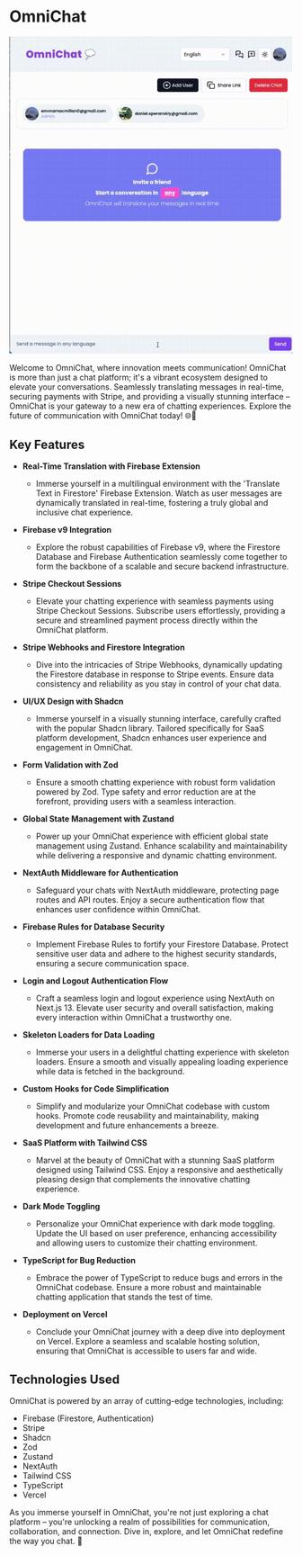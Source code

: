 

# OmniChat
![preview of the chat app](./public/chat.gif)

Welcome to OmniChat, where innovation meets communication! OmniChat is more than just a chat platform; it's a vibrant ecosystem designed to elevate your conversations. Seamlessly translating messages in real-time, securing payments with Stripe, and providing a visually stunning interface – OmniChat is your gateway to a new era of chatting experiences. Explore the future of communication with OmniChat today! 🌐🚀

## Key Features

-   **Real-Time Translation with Firebase Extension**
    
    -   Immerse yourself in a multilingual environment with the 'Translate Text in Firestore' Firebase Extension. Watch as user messages are dynamically translated in real-time, fostering a truly global and inclusive chat experience.
-   **Firebase v9 Integration**
    
    -   Explore the robust capabilities of Firebase v9, where the Firestore Database and Firebase Authentication seamlessly come together to form the backbone of a scalable and secure backend infrastructure.
-   **Stripe Checkout Sessions**
    
    -   Elevate your chatting experience with seamless payments using Stripe Checkout Sessions. Subscribe users effortlessly, providing a secure and streamlined payment process directly within the OmniChat platform.
-   **Stripe Webhooks and Firestore Integration**
    
    -   Dive into the intricacies of Stripe Webhooks, dynamically updating the Firestore database in response to Stripe events. Ensure data consistency and reliability as you stay in control of your chat data.
-   **UI/UX Design with Shadcn**
    
    -   Immerse yourself in a visually stunning interface, carefully crafted with the popular Shadcn library. Tailored specifically for SaaS platform development, Shadcn enhances user experience and engagement in OmniChat.
-   **Form Validation with Zod**
    
    -   Ensure a smooth chatting experience with robust form validation powered by Zod. Type safety and error reduction are at the forefront, providing users with a seamless interaction.
-   **Global State Management with Zustand**
    
    -   Power up your OmniChat experience with efficient global state management using Zustand. Enhance scalability and maintainability while delivering a responsive and dynamic chatting environment.
-   **NextAuth Middleware for Authentication**
    
    -   Safeguard your chats with NextAuth middleware, protecting page routes and API routes. Enjoy a secure authentication flow that enhances user confidence within OmniChat.
-   **Firebase Rules for Database Security**
    
    -   Implement Firebase Rules to fortify your Firestore Database. Protect sensitive user data and adhere to the highest security standards, ensuring a secure communication space.
-   **Login and Logout Authentication Flow**
    
    -   Craft a seamless login and logout experience using NextAuth on Next.js 13. Elevate user security and overall satisfaction, making every interaction within OmniChat a trustworthy one.
-   **Skeleton Loaders for Data Loading**
    
    -   Immerse your users in a delightful chatting experience with skeleton loaders. Ensure a smooth and visually appealing loading experience while data is fetched in the background.
-   **Custom Hooks for Code Simplification**
    
    -   Simplify and modularize your OmniChat codebase with custom hooks. Promote code reusability and maintainability, making development and future enhancements a breeze.
-   **SaaS Platform with Tailwind CSS**
    
    -   Marvel at the beauty of OmniChat with a stunning SaaS platform designed using Tailwind CSS. Enjoy a responsive and aesthetically pleasing design that complements the innovative chatting experience.
-   **Dark Mode Toggling**
    
    -   Personalize your OmniChat experience with dark mode toggling. Update the UI based on user preference, enhancing accessibility and allowing users to customize their chatting environment.
-   **TypeScript for Bug Reduction**
    
    -   Embrace the power of TypeScript to reduce bugs and errors in the OmniChat codebase. Ensure a more robust and maintainable chatting application that stands the test of time.
-   **Deployment on Vercel**
    
    -   Conclude your OmniChat journey with a deep dive into deployment on Vercel. Explore a seamless and scalable hosting solution, ensuring that OmniChat is accessible to users far and wide.

## Technologies Used

OmniChat is powered by an array of cutting-edge technologies, including:

-   Firebase (Firestore, Authentication)
-   Stripe
-   Shadcn
-   Zod
-   Zustand
-   NextAuth
-   Tailwind CSS
-   TypeScript
-   Vercel

As you immerse yourself in OmniChat, you're not just exploring a chat platform – you're unlocking a realm of possibilities for communication, collaboration, and connection. Dive in, explore, and let OmniChat redefine the way you chat. 🚀